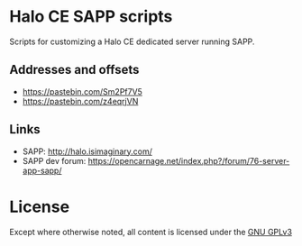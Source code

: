 Halo CE SAPP scripts
====================

Scripts for customizing a Halo CE dedicated server running SAPP.


Addresses and offsets
---------------------
 - https://pastebin.com/Sm2Pf7V5
 - https://pastebin.com/z4eqrjVN


Links
-----
 - SAPP: http://halo.isimaginary.com/
 - SAPP dev forum: https://opencarnage.net/index.php?/forum/76-server-app-sapp/


License
=======

Except where otherwise noted, all content is licensed under the [GNU GPLv3](https://www.gnu.org/licenses/gpl-3.0.en.html)
